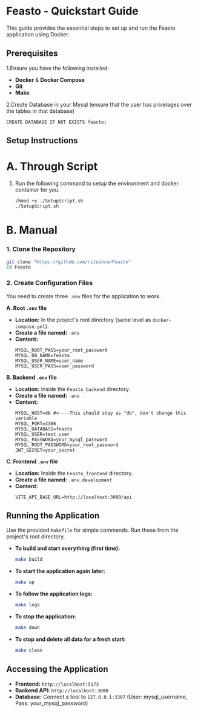 # Feasto - Quickstart Guide

This guide provides the essential steps to set up and run the Feasto application using Docker.

## Prerequisites

1.Ensure you have the following installed:
* **Docker** & **Docker Compose**
* **Git**
* **Make**

2.Create Database in your Mysql (ensure that the user has privelages over the tables in that database)
```mysql
CREATE DATABASE IF NOT EXISTS feasto;
```

## Setup Instructions

# A. Through Script

1. Run the following command to setup the environment and docker container for you.

    ```
    chmod +x ./SetupScript.sh
    ./SetupScript.sh
    ```

# B. Manual

### 1. Clone the Repository
```bash
git clone "https://github.com/riteshco/Feasto"
cd Feasto
```

### 2. Create Configuration Files

You need to create three `.env` files for the application to work.

**A. Root `.env` file**
* **Location:** In the project's root directory (same level as `docker-compose.yml`).
* **Create a file named:** `.env`
* **Content:**
    ```env
    MYSQL_ROOT_PASS=your_root_password
    MYSQL_DB_NAME=feasto
    MYSQL_USER_NAME=user_name
    MYSQL_USER_PASS=user_password
    ```

**B. Backend `.env` file**
* **Location:** Inside the `Feasto_backend` directory.
* **Create a file named:** `.env`
* **Content:**
    ```env
    MYSQL_HOST=db #<----This should stay as "db", don't change this variable
    MYSQL_PORT=3306
    MYSQL_DATABASE=feasto
    MYSQL_USER=test_user
    MYSQL_PASSWORD=your_mysql_password
    MYSQL_ROOT_PASSWORD=your_root_password
    JWT_SECRET=your_secret
    ```

**C. Frontend `.env` file**
* **Location:** Inside the `Feasto_frontend` directory.
* **Create a file named:** `.env.development`
* **Content:**
    ```env
    VITE_API_BASE_URL=http://localhost:3000/api
    ```

## Running the Application

Use the provided `Makefile` for simple commands. Run these from the project's root directory.

* **To build and start everything (first time):**
    ```bash
    make build
    ```

* **To start the application again later:**
    ```bash
    make up
    ```

* **To follow the application logs:**
    ```bash
    make logs
    ```

* **To stop the application:**
    ```bash
    make down
    ```

* **To stop and delete all data for a fresh start:**
    ```bash
    make clean
    ```

## Accessing the Application

* **Frontend:** `http://localhost:5173`
* **Backend API:** `http://localhost:3000`
* **Database:** Connect a tool to `127.0.0.1:3307` (User: mysql_username, Pass: your_mysql_password)
